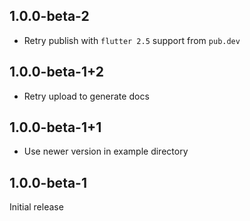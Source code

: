 ## 1.0.0-beta-2

* Retry publish with `flutter 2.5` support from `pub.dev`

## 1.0.0-beta-1+2

* Retry upload to generate docs

## 1.0.0-beta-1+1

* Use newer version in example directory

## 1.0.0-beta-1

Initial release